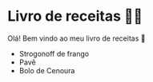# Livro de receitas :man_cook:

Olá! Bem vindo ao meu livro de receitas :wave: 

- Strogonoff de frango
- Pavê
- Bolo de Cenoura